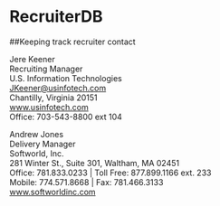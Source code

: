 # RecruiterDB
##Keeping track recruiter contact



Jere Keener  
Recruiting Manager  
U.S. Information Technologies    
JKeener@usinfotech.com  
Chantilly, Virginia 20151    
www.usinfotech.com   
Office: 703-543-8800 ext 104   


Andrew Jones  
Delivery Manager  
Softworld, Inc.   
281 Winter St., Suite 301, Waltham, MA 02451  
Office: 781.833.0233 | Toll Free: 877.899.1166 ext. 233  
Mobile: 774.571.8668 | Fax: 781.466.3133  
www.softworldinc.com  
